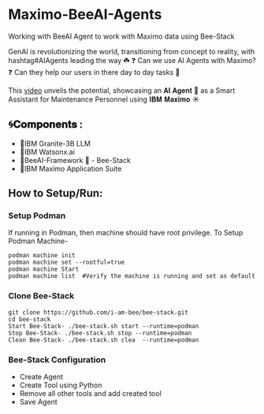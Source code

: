 # Maximo-BeeAI-Agents
Working with BeeAI Agent to work with Maximo data using Bee-Stack

GenAI is revolutionizing the world, transitioning from concept to reality, with hashtag#AIAgents leading the way ☘️ 
❓ Can we use AI Agents with Maximo? 
❓ Can they help our users in there day to day tasks 🤔

This [video](https://www.youtube.com/watch?v=rrgGYyaANbI) unveils the potential, showcasing an 𝐀𝐈 𝐀𝐠𝐞𝐧𝐭 🤖 as a Smart Assistant for Maintenance Personnel using 𝐈𝐁𝐌 𝐌𝐚𝐱𝐢𝐦𝐨 ☀️ 


## 🌀𝐂𝐨𝐦𝐩𝐨𝐧𝐞𝐧𝐭𝐬 :
 - 🔺IBM Granite-3B LLM
 - 🔺IBM Watsonx.ai
 - 🔺BeeAI-Framework 🐝 - Bee-Stack
 - 🔺IBM Maximo Application Suite

 
## How to Setup/Run:

### Setup Podman
If running in Podman, then machine should have root privilege. To Setup Podman Machine-
```
podman machine init
podman machine set --rootful=true
podman machine Start
podman machine list  #Verify the machine is running and set as default
```

### Clone Bee-Stack
```
git clone https://github.com/i-am-bee/bee-stack.git
cd bee-stack
Start Bee-Stack- ./bee-stack.sh start --runtime=podman
Stop Bee-Stack- ./bee-stack.sh stop --runtime=podman
Clean Bee-Stack- ./bee-stack.sh clea  --runtime=podman
```
### Bee-Stack Configuration
- Create Agent
- Create Tool using Python
- Remove all other tools and add created tool
- Save Agent
